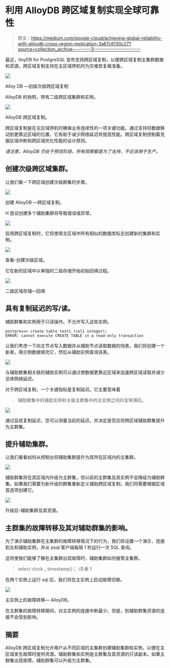 # 利用 AlloyDB 跨区域复制实现全球可靠性

> 原文：<https://medium.com/google-cloud/achieving-global-reliability-with-alloydb-cross-region-replication-3a67c6130c27?source=collection_archive---------3----------------------->

最近，lloyDB for PostgreSQL 宣布支持跨区域复制，以便跨区域复制主集群数据和资源。跨区域复制支持在主区域停机时为灾难恢复做准备。

![](img/101ad45d0b4f8ed1bf6e9123f5d87efa.png)

Alloy DB —初级次级跨区域复制

AlloyDB 的快照，带有二级跨区域集群和实例。

![](img/346bc845c56672e7e03b10b03b04ea03.png)

AlloyDB 跨区域复制。

跨区域复制是在主区域停机时确保业务连续性的一项关键功能。通过支持将数据移动到更靠近区域的位置，它有助于减少网络延迟并提高性能。跨区域复制控制着克服区域中断和跨区域优化性能的设计原则。

*请注意，AlloyDB 仍处于预览阶段，所有观察都是为了支持，不应该用于生产。*

## 创建次级跨区域集群。

让我们看一下跨区域创建次级群集的步骤。

![](img/517b3c0f393a46f25822276a9feafd69.png)

创建 AlloyDB —跨区域复制。

H 尝试创建多个辅助集群将导致错误或异常。

![](img/58b5c1d274f50a83e9cb1adf4f5d6551.png)

启用跨区域复制时，它将使用主区域中所有相似的数据库标志创建新的集群和实例。

![](img/ea4daba2f9984f6ba8b2622bc1c37959.png)

查看-创建次级区域。

它在新的区域中以单独的二级存储开始初始回填过程。

![](img/c5b0b0f8de652b747fe08631ac9da17d.png)

二级区域存储—回填

## 具有复制延迟的写/读。

辅助群集和实例用于只读操作。不允许写入这些实例。

```
postgres=> create table test1 (col1 integer);
ERROR: cannot execute CREATE TABLE in a read-only transaction
```

让我们考虑一下向主节点写入数据并从辅助节点读取数据的场景。我们将创建一个新表，用示例数据填充它，然后从辅助实例查询该表。

![](img/7176cbdb24f827fddf2e3ebe9c666ffd.png)

与辅助群集相关联的辅助实例可以通过使数据更靠近区域来加速跨区域读取并减少总体网络延迟。

对于跨区域复制，一个关键指标是复制延迟。它主要意味着

> 辅助群集中的辅助实例和关联主群集中的主实例之间的复制滞后。

![](img/10b9f690180aa00e34b597bb728d502f.png)

通过监视复制延迟，您可以测量当前的延迟，并决定是否应将跨区域辅助群集提升为主群集。

## 提升辅助集群。

让我们看看如何从控制台将辅助集群提升为其所在区域内的主集群。

![](img/b6cae9d3728097ed6bef8660a7ce1f5a.png)

辅助群集将在其区域内升级为主群集，但以前的主群集及其实例不会降级为辅助群集。如果我们需要为新升级的群集重新定义辅助跨区域复制，我们将需要根据区域首选项创建它。

![](img/dd0b3197e30dc0172a78a70a9009f3ae.png)

升级后-辅助集群及其资源。

## 主群集的故障转移及其对辅助群集的影响。

为了演示辅助集群在主集群的故障转移情况下的行为，我们将设置一个演示，连接到主和辅助实例，并从 psql 客户端每隔 1 秒运行一次 SQL 查询。

这将使我们能够了解在主集群出现故障时，辅助集群如何接管主集群。

> select clock _ timestamp()；
> \手表 1

在两个实例上运行 sql 后，我们将在主实例上启动故障切换。

![](img/bd5e6e22219a0298a6fdec446dff2ee8.png)

主实例上的故障转移— AlloyDB。

在主群集的故障转移期间，对主实例的连接中断最少。但是，到辅助群集资源的连接不会受到影响。

## 摘要

AlloyDB 跨区域复制允许用户从不同区域的主集群创建辅助集群和实例，以便在主区域发生故障时提供资源。辅助群集和实例是主群集及其资源的只读副本。如果主群集出现故障，辅助群集可以升级为主群集。